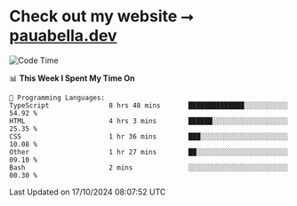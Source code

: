 # Check out my website ⭢ [pauabella.dev](https://pauabella.dev)

<!--START_SECTION:waka-->
![Code Time](http://img.shields.io/badge/Code%20Time-3%2C802%20hrs%2029%20mins-blue)

📊 **This Week I Spent My Time On** 

```text
💬 Programming Languages: 
TypeScript               8 hrs 48 mins       ██████████████░░░░░░░░░░░   54.92 % 
HTML                     4 hrs 3 mins        ██████░░░░░░░░░░░░░░░░░░░   25.35 % 
CSS                      1 hr 36 mins        ███░░░░░░░░░░░░░░░░░░░░░░   10.08 % 
Other                    1 hr 27 mins        ██░░░░░░░░░░░░░░░░░░░░░░░   09.10 % 
Bash                     2 mins              ░░░░░░░░░░░░░░░░░░░░░░░░░   00.30 % 
```


 Last Updated on 17/10/2024 08:07:52 UTC
<!--END_SECTION:waka-->
